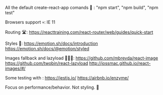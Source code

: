 All the default create-react-app comands 🤖 :
"npm start", "npm build", "npm test"

Browsers support 💀:
IE 11

Routing 🛣️:
https://reacttraining.com/react-router/web/guides/quick-start

Styles 💅:
https://emotion.sh/docs/introduction
https://emotion.sh/docs/@emotion/styled

Images fallback and lazyload 👨🏻‍🎨:
https://github.com/mbrevda/react-image
https://github.com/twobin/react-lazyload
http://jossmac.github.io/react-images/#/

Some testing with :
https://jestjs.io/
https://airbnb.io/enzyme/

Focus on performance/behavior. Not styling. 🎩